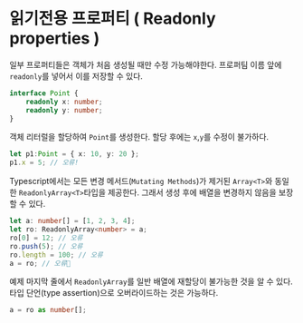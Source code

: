 # 읽기전용 프로퍼티 ( Readonly properties )

일부 프로퍼티들은 객체가 처음 생성될 때만 수정 가능해야한다. 프로퍼팀 이름 앞에 `readonly`를 넣어서 이를 저장할 수 있다.
```ts
interface Point {
    readonly x: number;
    readonly y: number;
}
```

객체 리터럴을 할당하여 `Point`를 생성한다. 할당 후에는 `x`,`y`를 수정이 불가하다.

```ts
let p1:Point = { x: 10, y: 20 };
p1.x = 5; // 오류!
```

Typescript에서는 모든 변경 메서드(`Mutating Methods`)가 제거된 `Array<T>`와 동일한 `ReadonlyArray<T>`타입을 제공한다. 그래서 생성 후에 배열을 변경하지 않음을 보장할 수 있다.

```ts
let a: number[] = [1, 2, 3, 4];
let ro: ReadonlyArray<number> = a;
ro[0] = 12; // 오류
ro.push(5); // 오류
ro.length = 100; // 오류
a = ro; // 오류
```

예제 마지막 줄에서 `ReadonlyArray`를 일반 배열에 재할당이 불가능한 것을 알 수 있다. 타입 단언(type assertion)으로 오버라이드하는 것은 가능하다.

```ts
a = ro as number[];
```